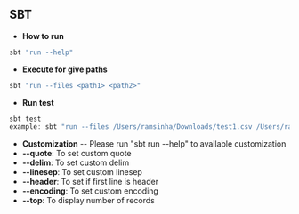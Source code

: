 ## SBT
* **How to run**
```scala
sbt "run --help"
```

* **Execute for give paths**
```scala
sbt "run --files <path1> <path2>"
```

* **Run test**
```scala
sbt test
example: sbt "run --files /Users/ramsinha/Downloads/test1.csv /Users/ramsinha/Downloads/test.csv --top 2" 
```


* **Customization**
-- Please run "sbt run --help" to available customization
* **--quote**: To set custom quote 
* **--delim**: To set custom delim 
* **--linesep**: To set custom linesep 
* **--header**: To set if first line is header 
* **--encoding**: To set custom encoding 
* **--top**: To display number of records 
